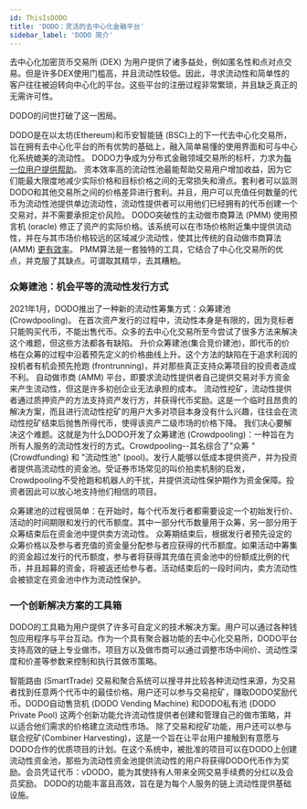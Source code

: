 ```yaml
---
id: ThisIsDODO
title: 'DODO：灵活的去中心化金融平台' 
sidebar_label: 'DODO 简介'
---
```


去中心化加密货币交易所 (DEX) 为用户提供了诸多益处，例如匿名性和点对点交易。但是许多DEX使用门槛高，并且流动性较低。因此，寻求流动性和简单性的客户往往被迫转向中心化的平台。这些平台的注册过程非常繁琐，并且缺乏真正的无需许可性。

DODO的问世打破了这一困局。

DODO是在以太坊(Ethereum)和币安智能链 (BSC)上的下一代去中心化交易所，旨在拥有去中心化平台的所有优势的基础上，融入简单易懂的使用界面和可与中心化系统媲美的流动性。
DODO力争成为分布式金融领域交易所的标杆，力求为[每一位用户提供帮助](https://dodoex.github.io/docs/docs/whitepaper/)。
资本效率高的流动性池最能帮助交易用户增加收益，因为它们能最大限度地减少实际价格和目标价格之间的无常损失和滑点。套利者可以监测DODO和其他交易所之间的价格差异进行套利。并且，用户可以充值任何数量的代币为流动性池提供单边流动性，流动性提供者可以用他们已经拥有的代币创建一个交易对，并不需要承担定价风险。
DODO突破性的主动做市商算法 (PMM) 使用预言机 (oracle) 修正了资产的实际价格。该系统可以在市场价格附近集中提供流动性，并在与其市场价格较远的区域减少流动性，使其比传统的自动做市商算法 (AMM) [更有效率](https://www.bsc.news/post/dodo-project-review-a-cunning-edge-on-chain-liquidity-provider)。
PMM算法是一套独特的工具，它结合了中心化交易所的优点，并克服了其缺点。可谓取其精华，去其糟粕。

### 众筹建池：机会平等的流动性发行方式

2021年1月，DODO推出了一种新的流动性筹集方式：众筹建池 (Crowdpooling)。
在首次资产发行的过程中，流动性本身是有限的，因为竞标者只能购买代币，不能出售代币。众多的去中心化交易所至今尝试了很多方法来解决这个难题，但这些方法都各有缺陷。 
升价众筹建池(集合竞价建池)，即代币的价格在众筹的过程中沿着预先定义的价格曲线上升。这个方法的缺陷在于追求利润的投机者有机会预先抢跑 (frontrunning)，并对那些真正支持众筹项目的投资者造成不利。
自动做市商 (AMM) 平台，即要求流动性提供者自己提供交易对手方资金来产生流动性，但这是许多初创企业无法承担的成本。 
流动性挖矿，流动性提供者通过质押资产的方法支持资产发行方，并获得代币奖励。这是一个临时且昂贵的解决方案，而且进行流动性挖矿的用户大多对项目本身没有什么兴趣，往往会在流动性挖矿结束后抛售所得代币，使得该资产二级市场的价格下降。
我们决心要解决这个难题。这就是为什么DODO开发了众筹建池 (Crowdpooling)：一种旨在为所有人服务的流动性发行的方式。Crowdpooling--其名综合了"众筹 " (Crowdfunding) 和 "流动性池"  (pool)。发行人能够以低成本提供资产，并为投资者提供高流动性的资金池。受证券市场常见的叫价拍卖机制的启发，Crowdpooling不受抢跑和机器人的干扰，并提供流动性保护期作为资金保障。投资者因此可以放心地支持他们相信的项目。

众筹建池的过程很简单：在开始时，每个代币发行者都需要设定一个初始发行价、活动的时间期限和发行的代币额度。其中一部分代币数量用于众筹，另一部分用于众筹结束后在资金池中提供卖方流动性。
众筹期结束后，根据发行者预先设定的众筹价格以及参与者充值的资金量分配参与者应获得的代币额度。如果活动中筹集的资金超过发行的代币额度，参与者将获得其充值在资金池中的份额成比例的代币，并且超募的资金，将被返还给参与者。活动结束后的一段时间内，卖方流动性会被锁定在资金池中作为流动性保护。

### 一个创新解决方案的工具箱

DODO的工具箱为用户提供了许多可自定义的技术解决方案。用户可以通过各种钱包应用程序与平台互动。作为一个具有聚合器功能的去中心化交易所，DODO平台支持高效的链上专业做市。项目方以及做市商可以通过调整市场中间价、流动性深度和价差等参数来控制和执行其做市策略。

智能路由 (SmartTrade) 交易和聚合系统可以搜寻并比较各种流动性来源，为交易者找到任意两个代币中的最佳价格。用户还可以参与交易挖矿，赚取DODO奖励代币。DODO自动售货机 (DODO Vending Machine) 和DODO私有池 (DODO Private Pool) 这两个创新功能允许流动性提供者创建和管理自己的做市策略，并以适合他们需求的价格建立流动性市场。
除了交易和挖矿功能，用户还可以参与联合挖矿(Combiner Harvesting)，这是一个旨在让平台用户接触到有意愿与DODO合作的优质项目的计划。在这个系统中，被批准的项目可以在DODO上创建流动性资金池，那些为流动性资金池提供流动性的用户将获得DODO代币作为奖励。会员凭证代币：vDODO，能为其使持有人带来全网交易手续费的分红以及会员奖励。
DODO的功能丰富且高效，旨在是为每个人服务的链上流动性提供基础设施。


